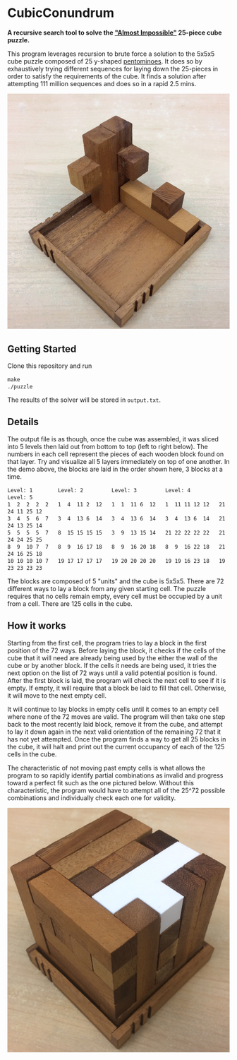 # CubicConundrum
**A recursive search tool to solve the ["Almost Impossible"](http://www.puzzle-factory.com/25pccube.html) 25-piece cube puzzle.**

This program leverages recursion to brute force a solution to the 5x5x5 cube
puzzle composed of 25 y-shaped
[pentominoes](https://en.wikipedia.org/wiki/Pentomino). It does so by
exhaustively trying different sequences for laying down the 25-pieces in order
to satisfy the requirements of the cube. It finds a solution after
attempting 111 million sequences and does so in a rapid 2.5 mins.

![demo](img/demo.gif)

## Getting Started
Clone this repository and run
```
make
./puzzle
```
The results of the solver will be stored in `output.txt`.

## Details
The output file is as though, once the cube was assembled, it was sliced into
5 levels then laid out from bottom to top (left to right below). The numbers in each cell represent
the pieces of each wooden block found on that layer. Try and visualize all 5
layers immediately on top of one another. In the demo above, the blocks are laid in the order shown here, 3 blocks at a time.

```
Level: 1        Level: 2         Level: 3         Level: 4         Level: 5
1  2  2  2  2   1  4  11 2  12   1  1  11 6  12   1  11 11 12 12   21 24 11 25 12
3  4  5  6  7   3  4  13 6  14   3  4  13 6  14   3  4  13 6  14   21 24 13 25 14
5  5  5  5  7   8  15 15 15 15   3  9  13 15 14   21 22 22 22 22   21 24 24 25 25
8  9  10 7  7   8  9  16 17 18   8  9  16 20 18   8  9  16 22 18   21 24 16 25 18
10 10 10 10 7   19 17 17 17 17   19 20 20 20 20   19 19 16 23 18   19 23 23 23 23
```

The blocks are composed of 5 "units" and the cube is 5x5x5. There are 72
different ways to lay a block from any given starting cell. The puzzle requires
that no cells remain empty, every cell must be occupied by a unit from a cell.
There are 125 cells in the cube. 

## How it works
Starting from the first cell, the program tries to lay a block in the first position of the 72 ways.
Before laying the block, it checks if the cells of the cube that it will need are already being used 
by the either the wall of the cube or by another block. If the cells it needs are being used, it tries the
next option on the list of 72 ways until a valid potential position is found. After the first
block is laid, the program will check the next cell to see if it is empty. If empty, it will require 
that a block be laid to fill that cell. Otherwise, it will move to the next empty cell.

It will continue to lay blocks in empty cells until it comes to an empty cell where none of the 72
moves are valid. The program will then take one step back to the most recently laid block, remove it
from the cube, and attempt to lay it down again in the next valid orientation of the remaining 72 that it has 
not yet attempted. Once the program finds a way to get all 25 blocks in the cube, it will halt and print
out the current occupancy of each of the 125 cells in the cube.

The characteristic of not moving past empty cells is what allows the program to so rapidly identify
partial combinations as invalid and progress toward a perfect fit such as the one pictured below.
Without this characteristic, the program would have to attempt all of the 25^72 possible combinations and
individually check each one for validity.

![complete](img/complete.jpg)
